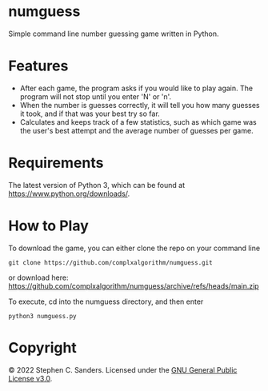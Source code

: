 # numguess
Simple command line number guessing game written in Python.

# Features
- After each game, the program asks if you would like to play again. The program will not stop until you enter 'N' or 'n'.
- When the number is guesses correctly, it will tell you how many guesses it took, and if that was your best try so far.
- Calculates and keeps track of a few statistics, such as which game was the user's best attempt and the average number of guesses per game.

# Requirements
The latest version of Python 3, which can be found at https://www.python.org/downloads/.

# How to Play
To download the game, you can either clone the repo on your command line
```
git clone https://github.com/complxalgorithm/numguess.git
```
or download here: https://github.com/complxalgorithm/numguess/archive/refs/heads/main.zip

To execute, cd into the numguess directory, and then enter
```
python3 numguess.py
```

# Copyright
&copy; 2022 Stephen C. Sanders. Licensed under the <a href="https://github.com/complxalgorithm/numguess/blob/main/LICENSE">GNU General Public License v3.0</a>.
